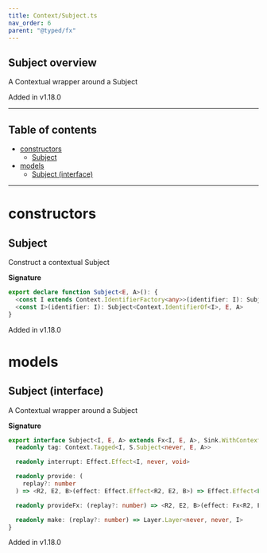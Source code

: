 ```yaml
---
title: Context/Subject.ts
nav_order: 6
parent: "@typed/fx"
---
```


## Subject overview

A Contextual wrapper around a Subject

Added in v1.18.0

---

<h2 class="text-delta">Table of contents</h2>

- [constructors](#constructors)
  - [Subject](#subject)
- [models](#models)
  - [Subject (interface)](#subject-interface)

---

# constructors

## Subject

Construct a contextual Subject

**Signature**

```ts
export declare function Subject<E, A>(): {
  <const I extends Context.IdentifierFactory<any>>(identifier: I): Subject<Context.IdentifierOf<I>, E, A>
  <const I>(identifier: I): Subject<Context.IdentifierOf<I>, E, A>
}
```

Added in v1.18.0

# models

## Subject (interface)

A Contextual wrapper around a Subject

**Signature**

```ts
export interface Subject<I, E, A> extends Fx<I, E, A>, Sink.WithContext<I, E, A> {
  readonly tag: Context.Tagged<I, S.Subject<never, E, A>>

  readonly interrupt: Effect.Effect<I, never, void>

  readonly provide: (
    replay?: number
  ) => <R2, E2, B>(effect: Effect.Effect<R2, E2, B>) => Effect.Effect<Exclude<R2, I>, E2, B>

  readonly provideFx: (replay?: number) => <R2, E2, B>(effect: Fx<R2, E2, B>) => Fx<Exclude<R2, I>, E2, B>

  readonly make: (replay?: number) => Layer.Layer<never, never, I>
}
```

Added in v1.18.0
